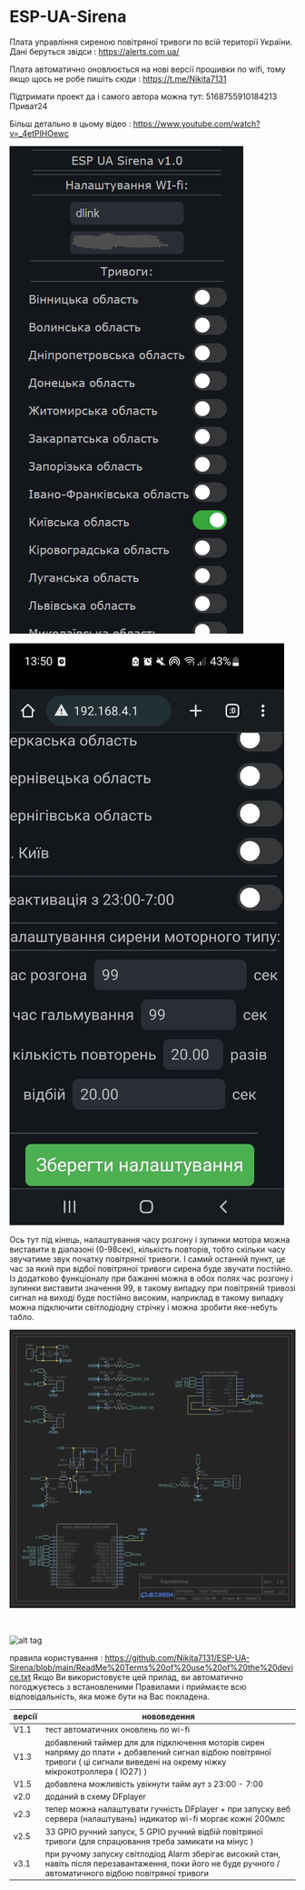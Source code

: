 # ESP-UA-Sirena

Плата управління сиреною повітряної тривоги по всій території України. Дані беруться звідси : https://alerts.com.ua/

Плата автоматично оновлюється на нові версії прошивки по wifi, тому якщо щось не робе пишіть сюди : https://t.me/Nikita7131 

Підтримати проект да і самого автора можна тут: 5168755910184213 Приват24


 Більш детально в цьому відео : https://www.youtube.com/watch?v=_4etPlHOewc
 

 ![alt tag](https://github.com/Nikita7131/ESP-UA-Sirena/blob/main/Schematic/Photo_WebServer.jpg "Опису не буде")​
 
  ![alt tag](https://github.com/Nikita7131/ESP-UA-Sirena/blob/main/Schematic/photo_2023-03-10_22-36-15%20%E2%80%93%20%D0%BA%D0%BE%D0%BF%D1%96%D1%8F.jpg "Опису не буде")​
 
 Ось тут під кінець, налаштування часу розгону і зупинки мотора можна виставити в діапазоні (0-98сек), кількість повторів, тобто скільки
часу звучатиме звук початку повітряної тривоги. І самий останній пункт, це час за який при відбої повітряної тривоги сирена буде звучати постійно.
Із додатково функціоналу при бажанні можна в обох полях час розгону і зупинки виставити значення 99, в такому випадку при повітряній тривозі сигнал
на виході буде постійно високим, наприклад в такому випадку можна підключити світлодіодну стрічку і можна зробити яке-небуть табло.


 ![alt tag](https://github.com/Nikita7131/ESP-UA-Sirena/blob/dcaa559430515e6f5a819dcd32012a0d964eb255/Schematic/Schematic_EspUaSirena_2023-09-03.png "Опису не буде")​
 
​
 
 ![alt tag](https://github.com/Nikita7131/ESP-UA-Sirena/blob/main/Schematic/%D0%A1omponents%20Foto.png "Опису не буде")​
 
 
 правила користування : https://github.com/Nikita7131/ESP-UA-Sirena/blob/main/ReadMe%20Terms%20of%20use%20of%20the%20device.txt
 Якщо Ви використовуєте цей прилад, ви автоматично погоджуєтесь з встановленими Правилами і приймаєте всю відповідальність, яка може бути на Вас покладена.
 
| версії  | нововедення |
| ------------- | ------------- |
| V1.1  | тест автоматичних оновлень по wi-fi |
| V1.3  | добавлений таймер для для підключення моторів сирен  напряму до плати + добавлений сигнал відбою повітряної тривоги ( ці сигнали виведені на окрему ніжку мікрокотроллера  ( IO27)  )  |
| V1.5 | добавлена можливість увікнути тайм аут з 23:00 - 7:00 |
| v2.0 | доданий в схему DFplayer |
| v2.3 | тепер можна налаштувати гучність DFplayer + при запуску веб сервера (налаштувань) індикатор wi-fi моргає кожні 200млс |
| v2.5 | 33 GPIO ручний запуск, 5 GPIO ручний відбій повітряної тривоги  (для спрацювання треба замикати на мінус ) |
| v3.1 | при ручому запуску світлодіод Alarm зберігає високий стан, навіть після перезавантаження, поки його не буде ручного / автоматичного відбою повітряної тривоги |


